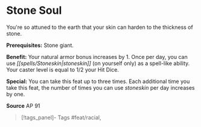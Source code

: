 ﻿---
cssclass: [feats]

---
# Stone Soul

You're so attuned to the earth that your skin can harden to the thickness of stone.

**Prerequisites:** Stone giant.

**Benefit:** Your natural armor bonus increases by 1. Once per day, you can use _[[spells/Stoneskin|stoneskin]]_ (on yourself only) as a spell-like ability. Your caster level is equal to 1/2 your Hit Dice.

**Special:** You can take this feat up to three times. Each additional time you take this feat, the number of times you can use _stoneskin_ per day increases by one.

**Source** AP 91
>[!tags_panel]- Tags
> #feat/racial, 